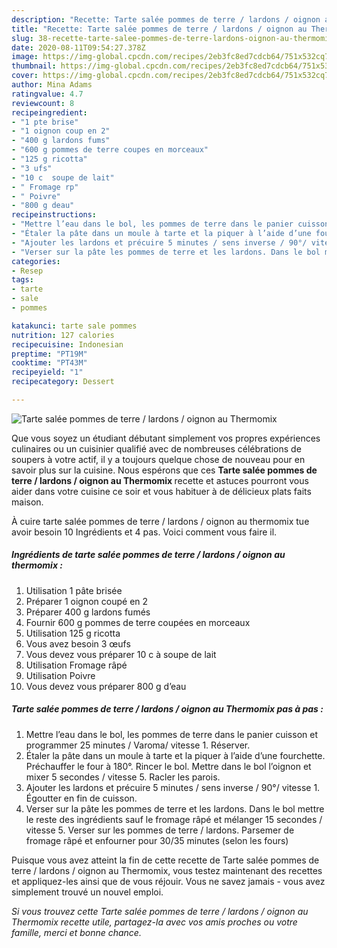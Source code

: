 ```yaml
---
description: "Recette: Tarte salée pommes de terre / lardons / oignon au Thermomix"
title: "Recette: Tarte salée pommes de terre / lardons / oignon au Thermomix"
slug: 38-recette-tarte-salee-pommes-de-terre-lardons-oignon-au-thermomix
date: 2020-08-11T09:54:27.378Z
image: https://img-global.cpcdn.com/recipes/2eb3fc8ed7cdcb64/751x532cq70/tarte-salee-pommes-de-terre-lardons-oignon-au-thermomix-photo-principale-de-la-recette.jpg
thumbnail: https://img-global.cpcdn.com/recipes/2eb3fc8ed7cdcb64/751x532cq70/tarte-salee-pommes-de-terre-lardons-oignon-au-thermomix-photo-principale-de-la-recette.jpg
cover: https://img-global.cpcdn.com/recipes/2eb3fc8ed7cdcb64/751x532cq70/tarte-salee-pommes-de-terre-lardons-oignon-au-thermomix-photo-principale-de-la-recette.jpg
author: Mina Adams
ratingvalue: 4.7
reviewcount: 8
recipeingredient:
- "1 pte brise"
- "1 oignon coup en 2"
- "400 g lardons fums"
- "600 g pommes de terre coupes en morceaux"
- "125 g ricotta"
- "3 ufs"
- "10 c  soupe de lait"
- " Fromage rp"
- " Poivre"
- "800 g deau"
recipeinstructions:
- "Mettre l’eau dans le bol, les pommes de terre dans le panier cuisson et programmer 25 minutes / Varoma/ vitesse 1. Réserver."
- "Étaler la pâte dans un moule à tarte et la piquer à l’aide d’une fourchette. Préchauffer le four à 180°. Rincer le bol. Mettre dans le bol l’oignon et mixer 5 secondes / vitesse 5. Racler les parois."
- "Ajouter les lardons et précuire 5 minutes / sens inverse / 90°/ vitesse 1. Égoutter en fin de cuisson."
- "Verser sur la pâte les pommes de terre et les lardons. Dans le bol mettre le reste des ingrédients sauf le fromage râpé et mélanger 15 secondes / vitesse 5. Verser sur les pommes de terre / lardons. Parsemer de fromage râpé et enfourner pour 30/35 minutes (selon les fours)"
categories:
- Resep
tags:
- tarte
- sale
- pommes

katakunci: tarte sale pommes 
nutrition: 127 calories
recipecuisine: Indonesian
preptime: "PT19M"
cooktime: "PT43M"
recipeyield: "1"
recipecategory: Dessert

---
```



![Tarte salée pommes de terre / lardons / oignon au Thermomix](https://img-global.cpcdn.com/recipes/2eb3fc8ed7cdcb64/751x532cq70/tarte-salee-pommes-de-terre-lardons-oignon-au-thermomix-photo-principale-de-la-recette.jpg)

Que vous soyez un étudiant débutant simplement vos propres expériences culinaires ou un cuisinier qualifié avec de nombreuses célébrations de soupers à votre actif, il y a toujours quelque chose de nouveau pour en savoir plus sur la cuisine. Nous espérons que ces <strong> Tarte salée pommes de terre / lardons / oignon au Thermomix </strong> recette et astuces pourront vous aider dans votre cuisine ce soir et vous habituer à de délicieux plats faits maison.

<!--inarticleads1-->

À cuire tarte salée pommes de terre / lardons / oignon au thermomix tue avoir besoin 10 Ingrédients et 4 pas. Voici comment vous faire il.

##### Ingrédients de tarte salée pommes de terre / lardons / oignon au thermomix :

1. Utilisation 1 pâte brisée
1. Préparer 1 oignon coupé en 2
1. Préparer 400 g lardons fumés
1. Fournir 600 g pommes de terre coupées en morceaux
1. Utilisation 125 g ricotta
1. Vous avez besoin 3 œufs
1. Vous devez vous préparer 10 c à soupe de lait
1. Utilisation  Fromage râpé
1. Utilisation  Poivre
1. Vous devez vous préparer 800 g d’eau




<!--inarticleads2-->

##### Tarte salée pommes de terre / lardons / oignon au Thermomix pas à pas :

1. Mettre l’eau dans le bol, les pommes de terre dans le panier cuisson et programmer 25 minutes / Varoma/ vitesse 1. Réserver.
1. Étaler la pâte dans un moule à tarte et la piquer à l’aide d’une fourchette. Préchauffer le four à 180°. Rincer le bol. Mettre dans le bol l’oignon et mixer 5 secondes / vitesse 5. Racler les parois.
1. Ajouter les lardons et précuire 5 minutes / sens inverse / 90°/ vitesse 1. Égoutter en fin de cuisson.
1. Verser sur la pâte les pommes de terre et les lardons. Dans le bol mettre le reste des ingrédients sauf le fromage râpé et mélanger 15 secondes / vitesse 5. Verser sur les pommes de terre / lardons. Parsemer de fromage râpé et enfourner pour 30/35 minutes (selon les fours)




<!--inarticleads1-->

<p>
Puisque vous avez atteint la fin de cette recette de Tarte salée pommes de terre / lardons / oignon au Thermomix, vous testez maintenant des recettes et appliquez-les ainsi que de vous réjouir. Vous ne savez jamais - vous avez simplement trouvé un nouvel emploi.
</p>

<p>
<i>Si vous trouvez cette Tarte salée pommes de terre / lardons / oignon au Thermomix recette utile, partagez-la avec vos amis proches ou votre famille, merci et bonne chance.</i>
</p>
